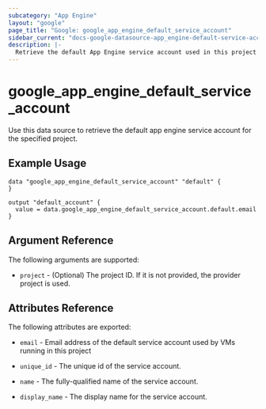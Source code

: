 ```yaml
---
subcategory: "App Engine"
layout: "google"
page_title: "Google: google_app_engine_default_service_account"
sidebar_current: "docs-google-datasource-app_engine-default-service-account"
description: |-
  Retrieve the default App Engine service account used in this project
---
```


# google\_app_engine\_default\_service\_account

Use this data source to retrieve the default app engine service account for the specified project.

## Example Usage

```hcl
data "google_app_engine_default_service_account" "default" {
}

output "default_account" {
  value = data.google_app_engine_default_service_account.default.email
}
```

## Argument Reference

The following arguments are supported:

* `project` - (Optional) The project ID. If it is not provided, the provider project is used.


## Attributes Reference

The following attributes are exported:

* `email` - Email address of the default service account used by VMs running in this project

* `unique_id` - The unique id of the service account.

* `name` - The fully-qualified name of the service account.

* `display_name` - The display name for the service account.

